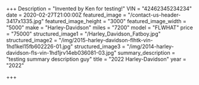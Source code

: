 +++
Description = "Invented by Ken for testing!"
VIN = "42462345234234"
date = 2020-02-27T21:00:00Z
featured_image = "/contact-us-header-3417x1335.jpg"
featured_image_height = "3000"
featured_image_width = "5000"
make = "Harley-Davidson"
miles = "7200"
model = "FLWHAT"
price = "75000"
structured_image1 = "/Harley_Davidson_Fatboy.jpg"
structured_image2 = "/img/2015-harley-davidson-flhtk-vin-1hd1kel15fb602226-01.jpg"
structured_image3 = "/img/2014-harley-davidson-fls-vin-1hd1jrv14eb036081-03.jpg"
summary_description = "testing summary description guy"
title = "2022 Harley-Davidson"
year = "2022"

+++

